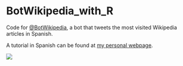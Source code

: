 # BotWikipedia_with_R
Code for [@BotWikipedia](https://twitter.com/BotWikipedia), a bot that tweets the most visited Wikipedia articles in Spanish.

A tutorial in Spanish can be found at [my personal webpage](https://danielredondo.com/posts/20190224_botwikipedia/).

![](https://pbs.twimg.com/media/D0MZ1N0WoAAhGrZ.jpg)
